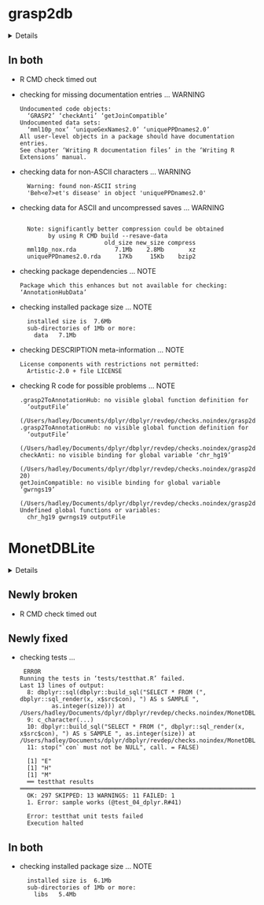 # grasp2db

<details>

* Version: 1.1.0
* Source code: https://github.com/cran/grasp2db
* Number of recursive dependencies: 184

Run `revdep_details(,"grasp2db")` for more info

</details>

## In both

*   R CMD check timed out
    

*   checking for missing documentation entries ... WARNING
    ```
    Undocumented code objects:
      ‘GRASP2’ ‘checkAnti’ ‘getJoinCompatible’
    Undocumented data sets:
      ‘mml10p_nox’ ‘uniqueGexNames2.0’ ‘uniquePPDnames2.0’
    All user-level objects in a package should have documentation entries.
    See chapter ‘Writing R documentation files’ in the ‘Writing R
    Extensions’ manual.
    ```

*   checking data for non-ASCII characters ... WARNING
    ```
      Warning: found non-ASCII string
      'Beh<e7>et's disease' in object 'uniquePPDnames2.0'
    ```

*   checking data for ASCII and uncompressed saves ... WARNING
    ```
      
      Note: significantly better compression could be obtained
            by using R CMD build --resave-data
                            old_size new_size compress
      mml10p_nox.rda           7.1Mb    2.8Mb       xz
      uniquePPDnames2.0.rda     17Kb     15Kb    bzip2
    ```

*   checking package dependencies ... NOTE
    ```
    Package which this enhances but not available for checking: ‘AnnotationHubData’
    ```

*   checking installed package size ... NOTE
    ```
      installed size is  7.6Mb
      sub-directories of 1Mb or more:
        data   7.1Mb
    ```

*   checking DESCRIPTION meta-information ... NOTE
    ```
    License components with restrictions not permitted:
      Artistic-2.0 + file LICENSE
    ```

*   checking R code for possible problems ... NOTE
    ```
    .grasp2ToAnnotationHub: no visible global function definition for
      ‘outputFile’
      (/Users/hadley/Documents/dplyr/dbplyr/revdep/checks.noindex/grasp2db/new/grasp2db.Rcheck/00_pkg_src/grasp2db/R/db_AnnotationHub.R:39)
    .grasp2ToAnnotationHub: no visible global function definition for
      ‘outputFile’
      (/Users/hadley/Documents/dplyr/dbplyr/revdep/checks.noindex/grasp2db/new/grasp2db.Rcheck/00_pkg_src/grasp2db/R/db_AnnotationHub.R:40)
    checkAnti: no visible binding for global variable ‘chr_hg19’
      (/Users/hadley/Documents/dplyr/dbplyr/revdep/checks.noindex/grasp2db/new/grasp2db.Rcheck/00_pkg_src/grasp2db/R/doanti.R:19-20)
    getJoinCompatible: no visible binding for global variable ‘gwrngs19’
      (/Users/hadley/Documents/dplyr/dbplyr/revdep/checks.noindex/grasp2db/new/grasp2db.Rcheck/00_pkg_src/grasp2db/R/doanti.R:7)
    Undefined global functions or variables:
      chr_hg19 gwrngs19 outputFile
    ```

# MonetDBLite

<details>

* Version: 0.6.0
* Source code: https://github.com/cran/MonetDBLite
* URL: https://github.com/hannesmuehleisen/MonetDBLite-R
* BugReports: https://github.com/hannesmuehleisen/MonetDBLite-R/issues
* Date/Publication: 2018-07-27 09:40:03 UTC
* Number of recursive dependencies: 75

Run `revdep_details(,"MonetDBLite")` for more info

</details>

## Newly broken

*   R CMD check timed out
    

## Newly fixed

*   checking tests ...
    ```
     ERROR
    Running the tests in ‘tests/testthat.R’ failed.
    Last 13 lines of output:
      8: dbplyr::sql(dbplyr::build_sql("SELECT * FROM (", dbplyr::sql_render(x, x$src$con), ") AS s SAMPLE ", 
             as.integer(size))) at /Users/hadley/Documents/dplyr/dbplyr/revdep/checks.noindex/MonetDBLite/old/MonetDBLite.Rcheck/00_pkg_src/MonetDBLite/R/dplyr.R:48
      9: c_character(...)
      10: dbplyr::build_sql("SELECT * FROM (", dbplyr::sql_render(x, x$src$con), ") AS s SAMPLE ", as.integer(size)) at /Users/hadley/Documents/dplyr/dbplyr/revdep/checks.noindex/MonetDBLite/old/MonetDBLite.Rcheck/00_pkg_src/MonetDBLite/R/dplyr.R:48
      11: stop("`con` must not be NULL", call. = FALSE)
      
      [1] "E"
      [1] "H"
      [1] "M"
      ══ testthat results  ════════════════════════════════════════════════════════════════════════
      OK: 297 SKIPPED: 13 WARNINGS: 11 FAILED: 1
      1. Error: sample works (@test_04_dplyr.R#41) 
      
      Error: testthat unit tests failed
      Execution halted
    ```

## In both

*   checking installed package size ... NOTE
    ```
      installed size is  6.1Mb
      sub-directories of 1Mb or more:
        libs   5.4Mb
    ```

